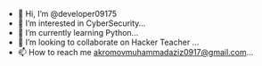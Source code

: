 - 👋 Hi, I’m @developer09175
- 👀 I’m interested in CyberSecurity...
- 🌱 I’m currently learning Python...
- 💞️ I’m looking to collaborate on Hacker Teacher ...
- 📫 How to reach me akromovmuhammadaziz0917@gmail.com...

<!---
developer09175/developer09175 is a ✨ special ✨ repository because its `README.md` (this file) appears on your GitHub profile.
You can click the Preview link to take a look at your changes.
--->
